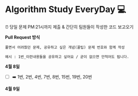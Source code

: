 # Algorithm Study EveryDay  💻

⏰ 당일 문제 PM:21시까지 제출 & 간단히 팀원들이 작성한 코드 보고오기  </br>


__Pull Request 방식</br>__
~~~
풀면서 어려웠던 문제, 공유하고 싶은 개념(꿀팁) 문제 번호와 함께 작성

예시 : 1번_이런내용들을 공유하고 싶어요 / 굳이 없으면 안적어도 됩니다.
~~~

__4월 8일__
- [ ] ➡️ 1번, 2번, 4번, 7번, 8번, 15번, 19번, 20번

__4월 9일__
